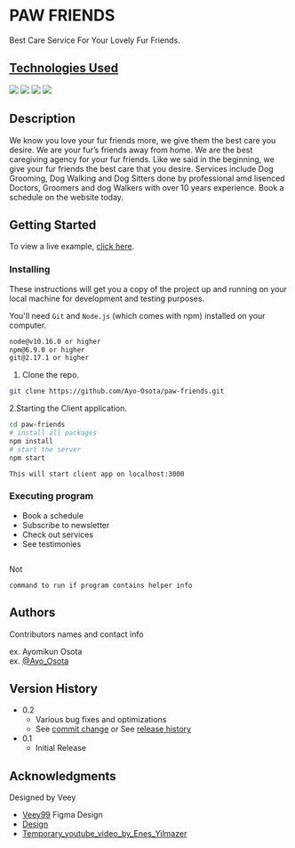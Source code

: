 # PAW FRIENDS

Best  Care Service For Your Lovely Fur Friends.

## [Technologies Used]()
<p>
<img src ="https://img.shields.io/badge/HTML5-E34F26?style=for-the-badge&logo=html5&logoColor=white"/>
<img src ="https://img.shields.io/badge/CSS3-1572B6?style=for-the-badge&logo=css3&logoColor=white"/>
<img src="https://img.shields.io/badge/JavaScript-F7DF1E?style=for-the-badge&logo=javascript&logoColor=black"/>
<img src="https://img.shields.io/badge/React-20232A?style=for-the-badge&logo=react&logoColor=61DAFB"/>
</p>

## Description

We know you love your fur friends more, we give them the best care you desire. We are your fur’s friends away from home. We are the best caregiving agency for your fur friends. Like we said in the beginning, we give your fur friends the best care that you desire. Services include Dog Grooming, Dog Walking and Dog Sitters done by professional amd lisenced Doctors, Groomers and dog Walkers with over 10 years experience. Book a schedule on the website today.

## Getting Started

To view a live example, [click here](https://paw-friends99.netlify.app/).

### Installing

These instructions will get you a copy of the project up and running on your local machine for development and testing purposes.

You'll need `Git` and `Node.js` (which comes with npm) installed on your computer.

```bash
node@v10.16.0 or higher
npm@6.9.0 or higher
git@2.17.1 or higher
```

1. Clone the repo.

```bash
git clone https://github.com/Ayo-Osota/paw-friends.git
```

2.Starting the Client application.

```bash
cd paw-friends
# install all packages
npm install
# start the server
npm start
```

`This will start client app on localhost:3000`

### Executing program

* Book a schedule
* Subscribe to newsletter
* Check out services 
* See testimonies
```

```

Not 
```
command to run if program contains helper info
```

## Authors

Contributors names and contact info

ex. Ayomikun Osota  
ex. [@Ayo_Osota](https://twitter.com/Ayo_Osota)

## Version History

* 0.2
    * Various bug fixes and optimizations
    * See [commit change]() or See [release history]()
* 0.1
    * Initial Release


## Acknowledgments

Designed by Veey
* [Veey99](https://twitter.com/Veeyninetynine)
Figma Design
* [Design](https://t.co/1U8Y9jKUsR)
* [Temporary_youtube_video_by_Enes_Yilmazer](https://www.figma.com/file/pw5iKX6cNQl928h0aSJZqn/Paw-care?node-id=0%3A1&t=fME4ciUKxfk6Ue7P-1)

